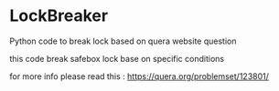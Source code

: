 # LockBreaker
Python code to break lock based on quera website question

this code break safebox lock base on specific conditions

for more info please read this : https://quera.org/problemset/123801/
